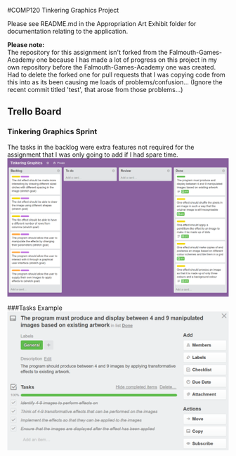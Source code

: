 #COMP120 Tinkering Graphics Project

Please see README.md in the Appropriation Art Exhibit folder for documentation relating to the application.

**Please note:**  
The repository for this assignment isn't forked from the Falmouth-Games-Academy one because I has made a lot of progress on this project in my own repository before the Falmouth-Games-Academy one was created.
Had to delete the forked one for pull requests that I was copying code from this into as its been causing me loads of problems/confusion... (Ignore the recent commit titled 'test', that arose from those problems...)

## Trello Board

### Tinkering Graphics Sprint
The tasks in the backlog were extra features not required for the assignment that I was only going to add if I had spare time.
![Trello Board](https://github.com/NecroReindeer/comp120-tinkering-graphics/blob/master/Trello%20Board/Tinkering%20Graphics%20Trello%20Board.png)

###Tasks Example
![Tasks](https://github.com/NecroReindeer/comp120-tinkering-graphics/blob/master/Trello%20Board/Tasks%20example.png)
